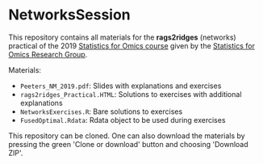 # NetworksSession
This repository contains all materials for the **rags2ridges** (networks) practical of the 2019 [Statistics for Omics course](https://www.bigstatistics.nl/project/userfiles//StatsForOmicsAnnouncement.html) given by the [Statistics for Omics Research Group](https://www.bigstatistics.nl/).

Materials:

  * ```Peeters_NM_2019.pdf```: Slides with explanations and exercises
  * ```rags2ridges_Practical.HTML```: Solutions to exercises with additional explanations
  * ```NetworksExercises.R```: Bare solutions to exercises
  * ```FusedOptimal.Rdata```: Rdata object to be used during exercises

This repository can be cloned.
One can also download the materials by pressing the green 'Clone or download' button and choosing 'Download ZIP'.

